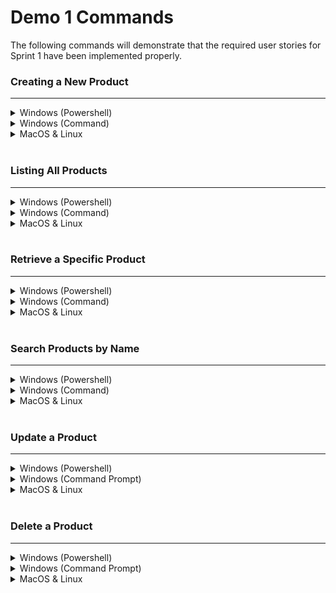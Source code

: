 # Demo 1 Commands
The following commands will demonstrate that the required user stories for Sprint 1 have been implemented properly.

### Creating a New Product
---
<details>
<summary>Windows (Powershell)</summary>

```curl
// Product 1
curl.exe -X POST `
         -H "Content-Type:application/json" `
         -d '{\"name\": \"GMMK 2\", \"price\": 119.99, \"quantity\": 300}" ` 
         http://localhost:8080/keyboards

// Product 2
curl.exe -X POST `
         -H "Content-Type:application/json" `
         -d '{\"name\": \"GMMK PRO\", \"price\": 349.99, \"quantity\": 150}' ` 
         http://localhost:8080/keyboards
```

</details>

<details>
<summary>Windows (Command)</summary>

```curl
// Product 1
curl.exe -X POST ^ 
         -H "Content-Type:application/json" ^
         -d "{\"name\": \"GMMK 2\", \"price\": 119.99, \"quantity\": 300}" ^ 
         http://localhost:8080/keyboards

// Product 2
curl.exe -X POST ^ 
         -H "Content-Type:application/json" ^ 
         -d "{\"name\": \"GMMK PRO\", \"price\": 349.99, \"quantity\": 150}" ^ 
         http://localhost:8080/keyboards
```

</details>

<details>
<summary>MacOS & Linux</summary>

```curl
// Product 1
curl -X POST \
     -H 'Content-Type:application/json' \
     -d '{ "name": "GMMK 2", "price": 119.99, "quantity": 300 }' \
     http://localhost:8080/keyboards

// Product 2
curl -X POST \
     -H 'Content-Type:application/json' \
     -d '{ "name": "GMMK PRO", "price": 349.99, "quantity": 150 }' \
     http://localhost:8080/keyboards
```

</details>

<br>

### Listing All Products
---
<details>
<summary>Windows (Powershell)</summary>

```curl
curl.exe -X GET `
     http://localhost:8080/keyboards
```

</details>

<details>
<summary>Windows (Command)</summary>

```curl
curl.exe -X GET ^ 
     http://localhost:8080/keyboards
```

</details>

<details>
<summary>MacOS & Linux</summary>

```curl
curl -X GET \ 
     http://localhost:8080/keyboards
```

</details>

<br>

### Retrieve a Specific Product
---
<details>
<summary>Windows (Powershell)</summary>

```curl
// Get Product 1
curl.exe -X GET `
         http://localhost:8080/keyboards/1

// Get Product 2
curl.exe -X GET `
         http://localhost:8080/keyboards/2
```

</details>

<details>
<summary>Windows (Command)</summary>

```curl
// Get Product 1
curl.exe -X GET ^
         http://localhost:8080/keyboards/1

// Get Product 2
curl.exe -X GET ^
         http://localhost:8080/keyboards/2
     
```

</details>

<details>
<summary>MacOS & Linux</summary>

```curl
// Get Product 1
curl -X GET \
     http://localhost:8080/keyboards/1

// Get Product 2
curl -X GET \
     http://localhost:8080/keyboards/2
```

</details>

<br>

### Search Products by Name
---
<details>
<summary>Windows (Powershell)</summary>

```curl
curl.exe -X GET `
     http://localhost:8080/keyboards/?=PRO
```

</details>

<details>
<summary>Windows (Command)</summary>

```curl
curl.exe -X GET ^
     http://localhost:8080/keyboards/?=PRO
```

</details>

<details>
<summary>MacOS & Linux</summary>

```curl
curl.exe -X GET \
     http://localhost:8080/keyboards/?=PRO
```

</details>

<br>

### Update a Product
---

<details>
<summary>Windows (Powershell)</summary>

```curl
// Update the price
curl.exe -X PUT `
         -H "Content-Type:application/json" `
         -d '{\"id\": 1, \"name\": \"GMMK 2\", \"price\": 99.99, \"quantity\": 300}' `
         http://localhost:8080/keyboards

// Update the quantity
curl.exe -X PUT `
         -H "Content-Type:application/json" `
         -d '{\"id\": 2, \"name\": "GMMK PRO\", \"price\": 349.99, \"quantity\": 400}' `
         http://localhost:8080/keyboards
```

</details>

<details>
<summary>Windows (Command Prompt)</summary>

```curl
// Update the price
curl.exe -X PUT ^
         -H "Content-Type:application/json" ^
         -d "{\"id\": 1, \"name\": \"GMMK 2\", \"price\": 99.99, \"quantity\": 300}" ^
         http://localhost:8080/keyboards

// Update the quantity
curl.exe -X PUT ^
         -H "Content-Type:application/json" ^
         -d "{\"id\": 2, \"name\": "GMMK PRO\", \"price\": 349.99, \"quantity\": 400}" ^
         http://localhost:8080/keyboards
```

</details>

<details>
<summary>MacOS & Linux</summary>

```curl
// Update the price
curl -X PUT \ 
     -H 'Content-Type:application/json' \
     'http://localhost:8080/keyboards' \
     -d '{ "id": 1, "name": "GMMK 2", "price": 99.99, "quantity": 300 }'

// Update the quantity
curl -X PUT \ 
     -H 'Content-Type:application/json' \
     'http://localhost:8080/keyboards' \
     -d '{ "id": 2, "name": "GMMK PRO", "price": 349.99 "quantity": 400 }'
```

</details>

<br>

### Delete a Product
----
<details>
<summary>Windows (Powershell)</summary>

```
curl.exe -X DELETE \
         http://localhost:8080/keyboards/1
```

</details>

<details>
<summary>Windows (Command Prompt)</summary>

```
curl.exe -X DELETE \
         http://localhost:8080/keyboards/1
```

</details>

<details>
<summary>MacOS & Linux</summary>

```
curl -X DELETE \
     'http://localhost:8080/keyboards/1'
```

</details>